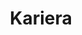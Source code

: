 ---
layout: "pages/kariera.njk"

title: 'Kariera'
description: 'Zarezerwuj swój pobyt w hotelu Chateau Orlice łatwo i szybko online. Ciesz się komfortowym zakwaterowaniem i niezapomnianymi wrażeniami w Górach Orlickich.'
permalink: 'pl/kariera/'

eleventyNavigation:
  key: Kariera
  order: 900


landing:
  breadcrumbsHome: Strona główna
  breadcrumbsCurrent: Kariera

  heading: Kariera

  imageUrl: /assets/images/career/career.jpg
  imageAlt: Filiżanki przy ekspresie do kawy na śniadaniu


posts:
  topper: Kariera
  heading: Wolne stanowiska
---